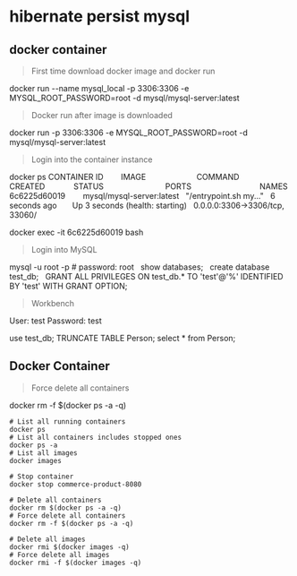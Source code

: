 # hibernate persist mysql

## docker container

> First time download docker image and docker run

docker run --name mysql_local -p 3306:3306 -e MYSQL_ROOT_PASSWORD=root -d mysql/mysql-server:latest
 
> Docker run after image is downloaded

docker run -p 3306:3306 -e MYSQL_ROOT_PASSWORD=root -d mysql/mysql-server:latest

> Login into the container instance

docker ps
CONTAINER ID        IMAGE                       COMMAND                  CREATED             STATUS                            PORTS                               NAMES
6c6225d60019        mysql/mysql-server:latest   "/entrypoint.sh my..."   6 seconds ago       Up 3 seconds (health: starting)   0.0.0.0:3306->3306/tcp, 33060/

docker exec -it 6c6225d60019 bash

> Login into MySQL

mysql -u root -p # password: root
 
show databases;
 
create database test_db;
 
GRANT ALL PRIVILEGES ON test_db.* TO 'test'@'%' IDENTIFIED BY 'test' WITH GRANT OPTION;
 
> Workbench

User: test
Password: test

use test_db;
TRUNCATE TABLE Person;
select * from Person;
 
## Docker Container

> Force delete all containers

docker rm -f $(docker ps -a -q)

```
# List all running containers
docker ps
# List all containers includes stopped ones
docker ps -a
# List all images
docker images
 
# Stop container
docker stop commerce-product-8080
 
# Delete all containers
docker rm $(docker ps -a -q)
# Force delete all containers
docker rm -f $(docker ps -a -q)
 
# Delete all images
docker rmi $(docker images -q)
# Force delete all images
docker rmi -f $(docker images -q)
```
